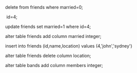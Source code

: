 delete from friends where married=0;

​						id=4;

update friends set married=1 where id=4;

alter table friends add column married integer;

insert into friends (id,name,location) values (4,'john','sydney')

alter table friends delete column location;

alter table bands add column members integer;